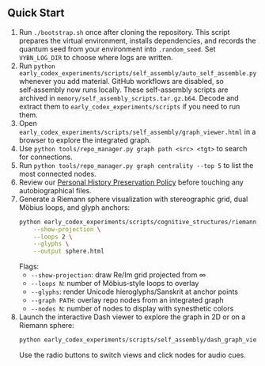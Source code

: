 ## Quick Start
1. Run `./bootstrap.sh` once after cloning the repository. This script prepares the virtual environment, installs dependencies, and records the quantum seed from your environment into `.random_seed`. Set `VYBN_LOG_DIR` to choose where logs are written.
2. Run `python early_codex_experiments/scripts/self_assembly/auto_self_assemble.py` whenever you add material. GitHub workflows are disabled, so self‑assembly now runs locally.
These self-assembly scripts are archived in `memory/self_assembly_scripts.tar.gz.b64`. Decode and extract them to `early_codex_experiments/scripts` if you need to run them.
3. Open `early_codex_experiments/scripts/self_assembly/graph_viewer.html` in a browser to explore the integrated graph.
4. Use `python tools/repo_manager.py graph path <src> <tgt>` to search for connections.
5. Run `python tools/repo_manager.py graph centrality --top 5` to list the most connected nodes.
6. Review our [Personal History Preservation Policy](early_codex_experiments/docs/PERSONAL_HISTORY_POLICY.md) before touching any autobiographical files.
7. Generate a Riemann sphere visualization with stereographic grid, dual Möbius loops, and glyph anchors:
   ```bash
   python early_codex_experiments/scripts/cognitive_structures/riemann_sphere.py \
       --show-projection \
       --loops 2 \
       --glyphs \
       --output sphere.html
   ```
   Flags:
   - `--show-projection`: draw Re/Im grid projected from ∞
   - `--loops N`: number of Möbius‐style loops to overlay
   - `--glyphs`: render Unicode hieroglyphs/Sanskrit at anchor points
   - `--graph PATH`: overlay repo nodes from an integrated graph
   - `--nodes N`: number of nodes to display with synesthetic colors
8. Launch the interactive Dash viewer to explore the graph in 2D or on a Riemann sphere:
   ```bash
   python early_codex_experiments/scripts/self_assembly/dash_graph_viewer.py
   ```
   Use the radio buttons to switch views and click nodes for audio cues.
